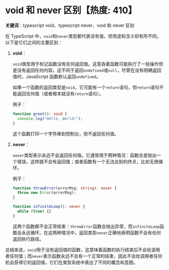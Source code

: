 # void 和 never 区别【热度: 410】

**关键词**：typescript void、typescript never、void 和 never 区别

在 TypeScript 中，`void`和`never`类型都代表没有值，但用途和含义却有所不同。以下是它们之间的主要区别：

1. **void**：

   `void`类型用于标记函数没有任何返回值。这意呑着函数可能执行了一些操作但是没有返回任何内容。这不同于返回`undefined`或`null`，尽管在没有明确返回值时，JavaScript 函数默认返回`undefined`。

   如果一个函数的返回类型是`void`，它可能有一个`return`语句，但`return`语句不能返回任何值（或者根本就没有`return`语句）。

   例子：

   ```typescript
   function greet(): void {
     console.log("Hello, World!");
   }
   ```

   这个函数打印一个字符串到控制台，但不返回任何值。

2. **never**：

   `never`类型表示永远不会返回任何值。它通常用于两种情况：函数总是抛出一个错误，这样就不会有返回值；或者函数有一个无法达到的终点，比如无限循环。

   例子：

   ```typescript
   function throwError(errorMsg: string): never {
     throw new Error(errorMsg);
   }

   function infiniteLoop(): never {
     while (true) {}
   }
   ```

   这两个函数都不会正常结束：`throwError`函数会抛出异常，而`infiniteLoop`函数会永远循环。在这两种情况中，返回类型`never`正确地表明函数不会有任何返回执行路径。

总结来说，`void`用于没有返回值的函数，这意味着函数的执行结束后不会给调用者任何值；而`never`表示函数永远不会有一个正常的结束，因此不会给调用者任何机会获得它的返回值。它们在类型系统中表达了不同的概念和意图。